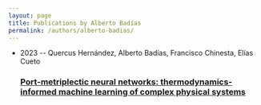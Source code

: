 ```yaml
---
layout: page
title: Publications by Alberto Badías
permalink: /authors/alberto-badias/
---
```


<ul class="post-list">
<li><span class='post-meta'>2023 -- Quercus Hernández, Alberto Badías, Francisco Chinesta, Elías Cueto</span><h3><a class='post-link' href='../../port-metriplectic-neural-networks-thermodynamics-informed-machine-learning-of-complex-physical-systems'>Port-metriplectic neural networks: thermodynamics-informed machine learning of complex physical systems</a></h3></li>

</ul>
